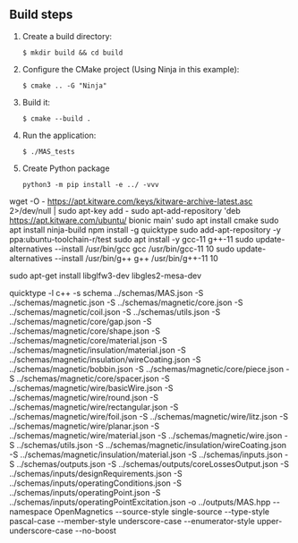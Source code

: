 
## Build steps

1. Create a build directory:

    ```
    $ mkdir build && cd build
    ```

2. Configure the CMake project (Using Ninja in this example):

    ```
    $ cmake .. -G "Ninja"
    ```

4. Build it:

    ```
    $ cmake --build .
    ```

5. Run the application:

    ```
    $ ./MAS_tests
    ```
6. Create Python package

    ```
    python3 -m pip install -e ../ -vvv
    ```


wget -O - https://apt.kitware.com/keys/kitware-archive-latest.asc 2>/dev/null | sudo apt-key add -
sudo apt-add-repository 'deb https://apt.kitware.com/ubuntu/ bionic main'
sudo apt install cmake
sudo apt install ninja-build
npm install -g quicktype
sudo add-apt-repository -y ppa:ubuntu-toolchain-r/test
sudo apt install -y gcc-11 g++-11
sudo update-alternatives --install /usr/bin/gcc gcc /usr/bin/gcc-11 10
sudo update-alternatives --install /usr/bin/g++ g++ /usr/bin/g++-11 10

sudo apt-get install libglfw3-dev libgles2-mesa-dev


quicktype -l c++ -s schema ../schemas/MAS.json -S ../schemas/magnetic.json -S ../schemas/magnetic/core.json -S ../schemas/magnetic/coil.json -S ../schemas/utils.json -S ../schemas/magnetic/core/gap.json -S ../schemas/magnetic/core/shape.json -S ../schemas/magnetic/core/material.json -S ../schemas/magnetic/insulation/material.json -S ../schemas/magnetic/insulation/wireCoating.json -S ../schemas/magnetic/bobbin.json -S ../schemas/magnetic/core/piece.json -S ../schemas/magnetic/core/spacer.json -S ../schemas/magnetic/wire/basicWire.json -S ../schemas/magnetic/wire/round.json -S ../schemas/magnetic/wire/rectangular.json -S ../schemas/magnetic/wire/foil.json -S ../schemas/magnetic/wire/litz.json -S ../schemas/magnetic/wire/planar.json -S ../schemas/magnetic/wire/material.json -S ../schemas/magnetic/wire.json -S ../schemas/utils.json -S ../schemas/magnetic/insulation/wireCoating.json -S ../schemas/magnetic/insulation/material.json -S ../schemas/inputs.json -S ../schemas/outputs.json -S ../schemas/outputs/coreLossesOutput.json -S ../schemas/inputs/designRequirements.json -S ../schemas/inputs/operatingConditions.json -S ../schemas/inputs/operatingPoint.json -S ../schemas/inputs/operatingPointExcitation.json -o ../outputs/MAS.hpp --namespace OpenMagnetics --source-style single-source --type-style pascal-case --member-style underscore-case --enumerator-style upper-underscore-case --no-boost

